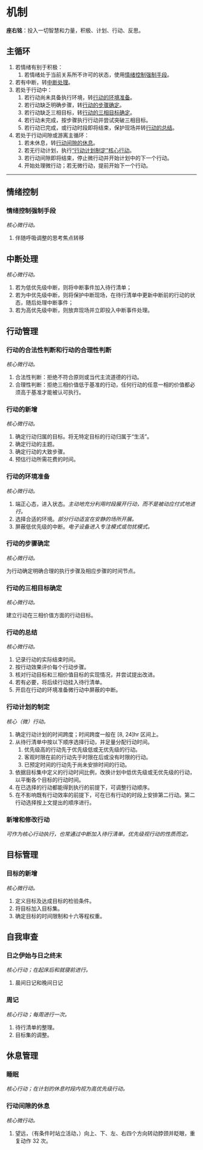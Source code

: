 # 机制

**座右铭**：投入一切智慧和力量，积极、计划、行动、反思。

## 主循环

1. 若情绪有别于积极：
    1. 若情绪处于当前关系所不许可的状态，使用[情绪控制强制手段](#情绪控制强制手段)。
2. 若有中断，转[中断处理](#中断处理)。
3. 若处于行动中：
    1. 若行动尚未具备执行环境，转[行动的环境准备](#行动的环境准备)。
    2. 若行动缺乏明确步骤，转[行动的步骤确定](#行动的步骤确定)。
    3. 若行动缺乏三相目标，转[行动的三相目标确定](#行动的三相目标确定)。
    4. 若行动未完成，按步骤执行行动并尝试突破三相目标。
    5. 若行动已完成，或行动时段即将结束，保护现场并转[行动的总结](#行动的总结)。
4. 若处于行动间隙或游离主循环：
    1. 若未休息，转[行动间隙的休息](#行动间隙的休息)。
    2. 若无行动计划，执行[“行动计划制定”核心行动](#行动计划的制定)。
    3. 若行动间隙即将结束，停止微行动并开始计划中的下一个行动。
    4. 开始处理微行动；若无微行动，提前开始下一个行动。

---

## 情绪控制

### 情绪控制强制手段

_核心微行动。_

1. 伴随呼吸调整的思考焦点转移

## 中断处理

_核心微行动。_

1. 若为低优先级中断，则将中断事件加入待行清单；
2. 若为中优先级中断，则将保护中断现场，在待行清单中更新中断前的行动的状态，随后处理中断事件；
3. 若为高优先级中断，则放弃现场并立即投入中断事件处理。

## 行动管理

### 行动的合法性判断和行动的合理性判断

_核心微行动。_

1. 合法性判断：拒绝不符合原则或当代主流道德的行动。
2. 合理性判断：拒绝三相价值低于基准的行动，任何行动的任意一相的价值都必须高于基准才能被认可执行。

### 行动的新增

_核心微行动。_

1. 确定行动归属的目标。将无特定目标的行动归属于“生活”。
2. 确定行动的主题。
3. 确定行动的大致步骤。
4. 预估行动所需花费的时间。

### 行动的环境准备

_核心微行动。_

1. 端正心态，进入状态。*主动地充分利用时段展开行动，而不是被动应付式地进行。*
2. 选择合适的环境。*部分行动适宜在安静的场所开展。*
3. 屏蔽低优先级的中断。*电子设备进入专注模式或勿扰模式。*

### 行动的步骤确定

_核心微行动。_

为行动确定明确合理的执行步骤及相应步骤的时间节点。

### 行动的三相目标确定

_核心微行动。_

建立行动在三相价值方面的行动目标。

### 行动的总结

_核心微行动。_

1. 记录行动的实际结束时间。
2. 按行动效果评价每个行动步骤。
3. 核对行动目标和三相价值目标的实现情况，并尝试提出改进。
4. 若有必要，将后续行动挂入待行清单。
5. 开启在行动的环境准备微行动中屏蔽的中断。

### 行动计划的制定

_核心（微）行动。_

1. 确定行动计划的时间跨度；时间跨度一般在 [8, 24]hr 区间上。
2. 从待行清单中按以下顺序选择行动，并足量分配行动时间。
    1. 优先级高的行动先于优先级低或无优先级的行动。
    2. 客观时限在前的行动先于时限在后或没有时限的行动。
    3. 已预定时间的行动先于尚未安排时间的行动。
3. 依据目标集中定义的行动时间比例，改换计划中低优先级或无优先级的行动，以平衡各个目标的行动时间。
4. 在已选择的行动都能得到执行的前提下，可调整行动顺序。
5. 在不影响既有行动效率的前提下，可在已有行动的时段上安排第二行动。第二行动选择按上文提出的顺序进行。

### 新增和修改行动

_可作为核心行动执行，也常通过中断加入待行清单。优先级视行动的性质而定。_

## 目标管理

### 目标的新增

_核心微行动。_

1. 定义目标及达成目标的检验条件。
2. 将目标加入目标集。
3. 确定目标的时间限制和十六等程权重。

## 自我审查

### 日之伊始与日之终末

_核心行动；在起床后和就寝前进行。_

1. 晨间日记和晚间日记

### 周记

_核心行动；每周进行一次。_

1. 待行清单的整理。
2. 目标集的调整。

## 休息管理

### 睡眠

_核心行动；在计划的休息时段内视为高优先级行动。_

### 行动间隙的休息

_核心微行动。_

1. 望远，（有条件时站立活动，）向上、下、左、右四个方向转动脖颈并眨眼，重复动作 32 次。
